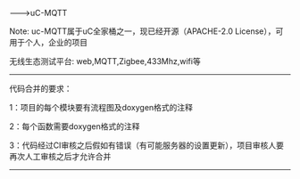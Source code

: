 

--->uC-MQTT

Note:  uc-MQTT属于uC全家桶之一，现已经开源（APACHE-2.0 License），可用于个人，企业的项目


无线生态测试平台:  web,MQTT,Zigbee,433Mhz,wifi等


_________________________________________________________________________________________________________________________________
代码合并的要求：

   1：项目的每个模块要有流程图及doxygen格式的注释

   2：每个函数需要doxygen格式的注释

   3：代码经过CI审核之后假如有错误（有可能服务器的设置更新），项目审核人要再次人工审核之后才允许合并

_______________________________________________________________________________________________________________________________

